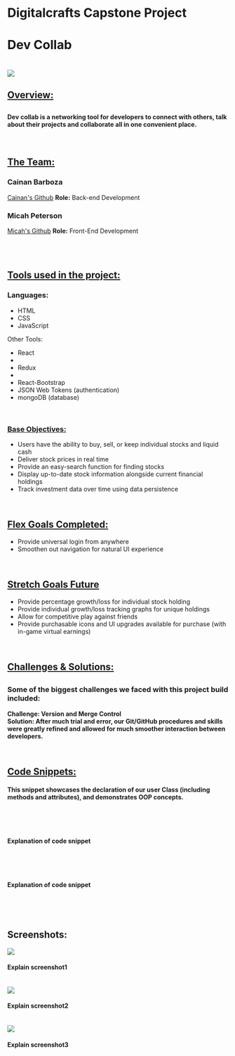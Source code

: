 # Digitalcrafts Capstone Project

<h1>Dev Collab<h1>

<img src="./readmeImages/home">

<h2><u>Overview:</u><h2>

<h4>Dev collab is a networking tool for developers to connect with others, talk about their projects and collaborate all in one convenient place.</h4>

</br>

<h2><u>The Team:</u></h2>

<h3>Cainan Barboza</h3>
<a href="https://github.com/CainanB">Cainan's Github</a>
<b>Role:</b> Back-end Development
</br>

<h3>Micah Peterson</h3>
<a href="https://github.com/petersonprojects">Micah's Github</a>
<b>Role:</b> Front-End Development
</br>

</br>
</br>
</br>

<h2><u>Tools used in the project:</u></h3>
<h3>Languages:</h3>
<ul>
    <li>HTML</li>
    <li>CSS</li>
    <li>JavaScript</li>
</ul>

Other Tools:

<ul>
    <li>React<li>
    <li>Redux<li>
    <li>React-Bootstrap</li>
    <li>JSON Web Tokens (authentication)</li>
    <li>mongoDB (database)</li>
</ul>

</br>

<h3><u>Base Objectives:</u></h3>
<ul>
    <li>Users have the ability to buy, sell, or keep individual stocks and liquid cash</li>
    <li>Deliver stock prices in real time</li>
    <li>Provide an easy-search function for finding stocks</li>
    <li>Display up-to-date stock information alongside current financial holdings</li>
    <li>Track investment data over time using data persistence</li>
</ul>

</br>

<h2><u>Flex Goals Completed:</u></h2>
<ul>
    <li>Provide universal login from anywhere </li>
    <li>Smoothen out navigation for natural UI experience </li>
</ul>

</br>

<h2><u>Stretch Goals Future</u></h2>
<ul>
    <li>Provide percentage growth/loss for individual stock holding</li>
    <li>Provide individual growth/loss tracking graphs for unique holdings</li>
    <li>Allow for competitive play against friends</li>
    <li>Provide purchasable icons and UI upgrades available for purchase (with in-game virtual earnings)</li>
</ul>

</br>

<h2><u>Challenges & Solutions:</u><h2>
<h3>Some of the biggest challenges we faced with this project build included:</h2>

<b>Challenge: Version and Merge Control</b>
<br>
<b>Solution: After much trial and error, our Git/GitHub procedures and skills were greatly refined and allowed for much smoother interaction between developers.</b>

</br>

<h2><u>Code Snippets:</u></h2>

<h4>This snippet showcases the declaration of our user Class (including methods and attributes), and demonstrates OOP concepts.</h4>

```


```

<br/>

<h4>Explanation of code snippet</h4>

```


```

<br />
<h4>Explanation of code snippet</h4>

```


```

</br>

<h2>Screenshots:</h2>

<img src="images/loginPage.png">
<h4>Explain screenshot1</h4>

<br />

<img src="images/graphs.png">
<h4>Explain screenshot2</h4>

<br />

<img src="images/checkoutPage.png">
<h4>Explain screenshot3</h4>